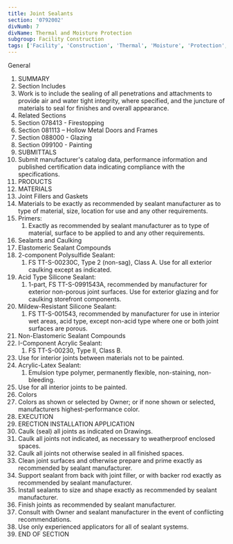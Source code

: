 ```yaml
---
title: Joint Sealants
section: '0792002'
divNumb: 7
divName: Thermal and Moisture Protection
subgroup: Facility Construction
tags: ['Facility', 'Construction', 'Thermal', 'Moisture', 'Protection', 'Joint', 'Sealants']
---
```



General
   1. SUMMARY
   1. Section Includes
   1. Work is to include the sealing of all penetrations and attachments to provide air and water tight integrity, where specified, and the juncture of materials to seal for finishes and overall appearance.
   1. Related Sections
   1. Section 078413 - Firestopping
   1. Section 081113 – Hollow Metal Doors and Frames
   1. Section 088000 - Glazing
   1. Section 099100 - Painting
   1. SUBMITTALS
   1. Submit manufacturer's catalog data, performance information and published certification data indicating compliance with the specifications.
   1. PRODUCTS
   1. MATERIALS
   1. Joint Fillers and Gaskets
   1. Materials to be exactly as recommended by sealant manufacturer as to type of material, size, location for use and any other requirements.
   1. Primers:
      1. Exactly as recommended by sealant manufacturer as to type of material, surface to be applied to and any other requirements.
   1. Sealants and Caulking
   1. Elastomeric Sealant Compounds
   1. 2-component Polysulfide Sealant:
      1. FS TT-S-00230C, Type 2 (non-sag), Class A. Use for all exterior caulking except as indicated.
   1. Acid Type Silicone Sealant:
      1. 1-part, FS TT-S-0991543A, recommended by manufacturer for exterior non-porous joint surfaces. Use for exterior glazing and for caulking storefront components.
   1. Mildew-Resistant Silicone Sealant:
      1. FS TT-S-001543, recommended by manufacturer for use in interior wet areas, acid type, except non-acid type where one or both joint surfaces are porous.
   1. Non-Elastomeric Sealant Compounds
   1. I-Component Acrylic Sealant:
      1. FS TT-S-00230, Type II, Class B.
   1. Use for interior joints between materials not to be painted.
   1. Acrylic-Latex Sealant:
      1. Emulsion type polymer, permanently flexible, non-staining, non-bleeding.
   1. Use for all interior joints to be painted.
   1. Colors
   1. Colors as shown or selected by Owner; or if none shown or selected, manufacturers highest-performance color.
   1. EXECUTION
   1. ERECTION INSTALLATION APPLICATION
   1. Caulk (seal) all joints as indicated on Drawings.
   1. Caulk all joints not indicated, as necessary to weatherproof enclosed spaces.
   1. Caulk all joints not otherwise sealed in all finished spaces.
   1. Clean joint surfaces and otherwise prepare and prime exactly as recommended by sealant manufacturer.
   1. Support sealant from back with joint filler, or with backer rod exactly as recommended by sealant manufacturer.
   1. Install sealants to size and shape exactly as recommended by sealant manufacturer.
   1. Finish joints as recommended by sealant manufacturer.
   1. Consult with Owner and sealant manufacturer in the event of conflicting recommendations.
   1. Use only experienced applicators for all of sealant systems.
1. END OF SECTION

